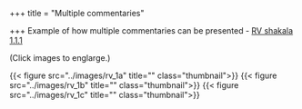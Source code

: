 +++
title = "Multiple commentaries"

+++
Example of how multiple commentaries can be presented - [RV shakala 1.1.1](https://vishvasa.github.io/vedAH_Rk/shAkalam/saMhitA/sarva-prastutiH/01/001/)

(Click images to englarge.)

{{< figure src="../images/rv_1a" title="" class="thumbnail">}}
{{< figure src="../images/rv_1b" title="" class="thumbnail">}}
{{< figure src="../images/rv_1c" title="" class="thumbnail">}}

